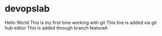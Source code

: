 # devopslab
Hello World
This is my first time working with git
This line is added via git hub editor
This is added through branch featureA

